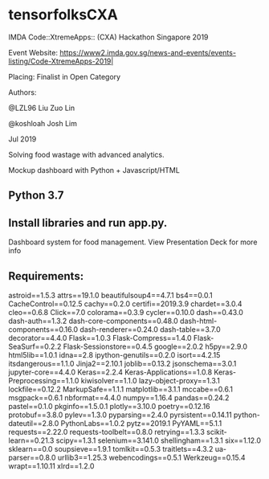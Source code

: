 # tensorfolksCXA
IMDA Code::XtremeApps:: (CXA) Hackathon Singapore 2019

Event Website:
https://www2.imda.gov.sg/news-and-events/events-listing/Code-XtremeApps-2019|

Placing: Finalist in Open Category

Authors:

@LZL96 Liu Zuo Lin 

@koshloah Josh Lim

Jul 2019

Solving food wastage with advanced analytics.

Mockup dashboard with Python + Javascript/HTML

## Python 3.7
## Install libraries and run app.py.
Dashboard system for food management.
View Presentation Deck for more info

## Requirements:
astroid==1.5.3
attrs==19.1.0
beautifulsoup4==4.7.1
bs4==0.0.1
CacheControl==0.12.5
cachy==0.2.0
certifi==2019.3.9
chardet==3.0.4
cleo==0.6.8
Click==7.0
colorama==0.3.9
cycler==0.10.0
dash==0.43.0
dash-auth==1.3.2
dash-core-components==0.48.0
dash-html-components==0.16.0
dash-renderer==0.24.0
dash-table==3.7.0
decorator==4.4.0
Flask==1.0.3
Flask-Compress==1.4.0
Flask-SeaSurf==0.2.2
Flask-Sessionstore==0.4.5
google==2.0.2
h5py==2.9.0
html5lib==1.0.1
idna==2.8
ipython-genutils==0.2.0
isort==4.2.15
itsdangerous==1.1.0
Jinja2==2.10.1
joblib==0.13.2
jsonschema==3.0.1
jupyter-core==4.4.0
Keras==2.2.4
Keras-Applications==1.0.8
Keras-Preprocessing==1.1.0
kiwisolver==1.1.0
lazy-object-proxy==1.3.1
lockfile==0.12.2
MarkupSafe==1.1.1
matplotlib==3.1.1
mccabe==0.6.1
msgpack==0.6.1
nbformat==4.4.0
numpy==1.16.4
pandas==0.24.2
pastel==0.1.0
pkginfo==1.5.0.1
plotly==3.10.0
poetry==0.12.16
protobuf==3.8.0
pylev==1.3.0
pyparsing==2.4.0
pyrsistent==0.14.11
python-dateutil==2.8.0
PythonLabs==1.0.2
pytz==2019.1
PyYAML==5.1.1
requests==2.22.0
requests-toolbelt==0.8.0
retrying==1.3.3
scikit-learn==0.21.3
scipy==1.3.1
selenium==3.141.0
shellingham==1.3.1
six==1.12.0
sklearn==0.0
soupsieve==1.9.1
tomlkit==0.5.3
traitlets==4.3.2
ua-parser==0.8.0
urllib3==1.25.3
webencodings==0.5.1
Werkzeug==0.15.4
wrapt==1.10.11
xlrd==1.2.0




